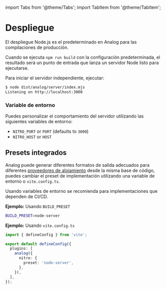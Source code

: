 import Tabs from '@theme/Tabs';
import TabItem from '@theme/TabItem';

# Despliegue

El despliegue Node.js es el predeterminado en Analog para las compilaciones de producción.

Cuando se ejecuta `npm run build` con la configuración predeterminada, el resultado será un punto de entrada que lanza un servidor Node listo para ejecutarse.

Para iniciar el servidor independiente, ejecutar:

```bash
$ node dist/analog/server/index.mjs
Listening on http://localhost:3000
```

### Variable de entorno

Puedes personalizar el comportamiento del servidor utilizando las siguientes variables de entorno:

- `NITRO_PORT` or `PORT` (defaults to `3000`)
- `NITRO_HOST` or `HOST`

## Presets integrados

Analog puede generar diferentes formatos de salida adecuados para diferentes [proveedores de alojamiento](/docs/features/deployment/providers) desde la misma base de código, puedes cambiar el preset de implementación utilizando una variable de entorno o `vite.config.ts`.

Usando variables de entorno se recomienda para implementaciones que dependen de CI/CD.

**Ejemplo:** Usando `BUILD_PRESET`

```bash
BUILD_PRESET=node-server
```

**Ejemplo:** Usando `vite.config.ts`

```ts
import { defineConfig } from 'vite';

export default defineConfig({
  plugins: [
    analog({
      nitro: {
        preset: 'node-server',
      },
    }),
  ],
});
```
